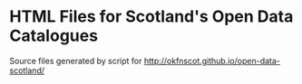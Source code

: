 # HTML Files for Scotland's Open Data Catalogues

Source files generated by script for http://okfnscot.github.io/open-data-scotland/
